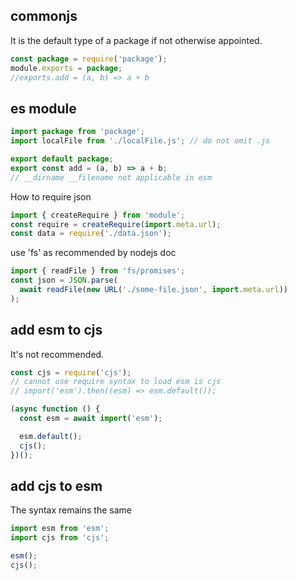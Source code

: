## commonjs

It is the default type of a package if not otherwise appointed.

```js
const package = require('package');
module.exports = package;
//exports.add = (a, b) => a + b
```

## es module

```js
import package from 'package';
import localFile from './localFile.js'; // do not omit .js

export default package;
export const add = (a, b) => a + b;
// __dirname __filename not applicable in esm
```

How to require json

```js
import { createRequire } from 'module';
const require = createRequire(import.meta.url);
const data = require('./data.json');
```

use 'fs' as recommended by nodejs doc

```js
import { readFile } from 'fs/promises';
const json = JSON.parse(
  await readFile(new URL('./some-file.json', import.meta.url))
);
```

## add esm to cjs

It's not recommended.

```js
const cjs = require('cjs');
// cannot use require syntax to load esm is cjs
// import('esm').then((esm) => esm.default());

(async function () {
  const esm = await import('esm');

  esm.default();
  cjs();
})();
```

## add cjs to esm

The syntax remains the same

```js
import esm from 'esm';
import cjs from 'cjs';

esm();
cjs();
```
